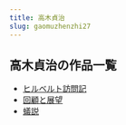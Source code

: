 ```yaml
---
title: 高木貞治
slug: gaomuzhenzhi27
---
```


## 高木貞治の作品一覧

- [ヒルベルト訪問記](hiruberutofangw-985)
- [回顧と展望](huigutozhanwang-8cf)
- [蟻説](yishuo-003)
